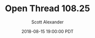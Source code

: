 ---
layout: podcast
title: "Open Thread 108.25"
author: Scott Alexander
description: https://slatestarcodex.com/2018/08/15/open-thread-108-25/
date: 2018-08-15 19:00:00 PDT
length: 76998
duration: 19
guid: open-thread-108-25
---